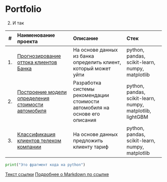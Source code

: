 # Portfolio

2. И так

| # | Наименование проекта | Описание | Стек |
| :-: | :-------------------- | :--------------------- |:---------------------------|
| 1. | [Прогнозирование оттока клиентов Банка](https://github.com/AlekseiKolykhalov/Portfolio/tree/main/Bank_churn) | На основе данных из банка определить клиент, который может уйти | python, pandas, scikit-learn, numpy, matplotlib |
| 2. | [Построение модели определения стоимости автомобиля](https://github.com/AlekseiKolykhalov/Portfolio/tree/main/Cars_price_predictions) | Разработка системы рекомендации стоимости автомобиля на основе его описания | python, pandas, scikit-learn, numpy, matplotlib, lightGBM |
| 3. | [Классификация клиентов телеком компании](https://github.com/AlekseiKolykhalov/Portfolio/tree/main/Tariffs) | На основе данных предложить клиенту тариф | python, pandas, scikit-learn, numpy, matplotlib |


```python
print("Это фрагмент кода на python")
```
[Текст ссылки](адрес://ссылки.здесь "Заголовок ссылки")
[Подробнее о Markdown по ссылке](https://daringfireball.net/projects/markdown/)
